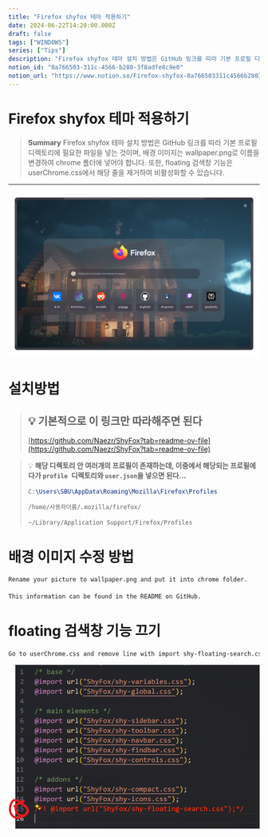 ```yaml
---
title: "Firefox shyfox 테마 적용하기"
date: 2024-06-22T14:20:00.000Z
draft: false
tags: ["WINDOWS"]
series: ["Tips"]
description: "Firefox shyfox 테마 설치 방법은 GitHub 링크를 따라 기본 프로필 디렉토리에 필요한 파일을 넣는 것이며, 배경 이미지는 wallpaper.png로 이름을 변경하여 chrome 폴더에 넣어야 합니다. 또한, floating 검색창 기능은 userChrome.css에서 해당 줄을 제거하여 비활성화할 수 있습니다."
notion_id: "0a766503-311c-4566-b280-3f8adfe8c9e0"
notion_url: "https://www.notion.so/Firefox-shyfox-0a766503311c4566b2803f8adfe8c9e0"
---
```


# Firefox shyfox 테마 적용하기

> **Summary**
> Firefox shyfox 테마 설치 방법은 GitHub 링크를 따라 기본 프로필 디렉토리에 필요한 파일을 넣는 것이며, 배경 이미지는 wallpaper.png로 이름을 변경하여 chrome 폴더에 넣어야 합니다. 또한, floating 검색창 기능은 userChrome.css에서 해당 줄을 제거하여 비활성화할 수 있습니다.

---

![Image](image_4825e3b266b4.png)

# 설치방법

> 💡 **기본적으로 이 링크만 따라해주면 된다**
> ---
>
> [https://github.com/Naezr/ShyFox?tab=readme-ov-file](https://github.com/Naezr/ShyFox?tab=readme-ov-file)
>
>

> 💡 **해당 디렉토리 안 여러개의 프로필이 존재하는데, 이중에서 해당되는 프로필에다가 `profile `디렉토리와 `user.json`을 넣으면 된다…**
> ```latex
> C:\Users\SBU\AppData\Roaming\Mozilla\Firefox\Profiles
> ```
>
> ```latex
> /home/사용자이름/.mozilla/firefox/
> ```
>
> ```latex
> ~/Library/Application Support/Firefox/Profiles
> ```
>
>

# 배경 이미지 수정 방법

```latex
Rename your picture to wallpaper.png and put it into chrome folder.

This information can be found in the README on GitHub.
```

# floating 검색창 기능 끄기

```latex
Go to userChrome.css and remove line with import shy-floating-search.css
```

![Image](image_2f2427b744ea.png)

